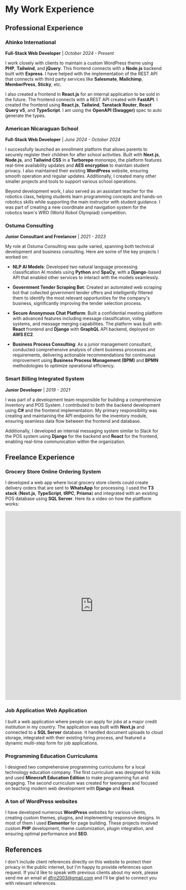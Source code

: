 # My Work Experience

## Professional Experience

### Ahinko International

**Full-Stack Web Developer** | _October 2024 - Present_

I work closely with clients to maintain a custom WordPress theme using **PHP**, **Tailwind**, and **jQuery**. This frontend connects with a **Node.js** backend built with **Express**. I have helped with the implementation of the REST API that connects with third party services like **Salesmate**, **Mailchimp**, **MemberPress**, **Sticky**, etc.

I also created a frontend in **React.js** for an internal application to be sold in the future. The frontend connects with a REST API created with **FastAPI**. I created the frontend using **React.js**, **Tailwind**, **Tanstack Router**, **React Query v5**, and **TypeScript**. I am using the **OpenAPI (Swagger)** spec to auto generate the types.

### American Nicaraguan School

**Full-Stack Web Developer** | _June 2024 - October 2024_

I successfully launched an enrollment platform that allows parents to securely register their children for after school activities. Built with **Next.js**, **Node.js**, and **Tailwind CSS** in a **Turborepo** monorepo, the platform features real-time availability updates and **AES encryption** to maintain student privacy. I also maintained their existing **WordPress** website, ensuring smooth operation and regular updates. Additionally, I created many other smaller projects and tools to support various school operations.

Beyond development work, I also served as an assistant teacher for the robotics class, helping students learn programming concepts and hands-on robotics skills while supporting the main instructor with student guidance. I was part of creating a new coordinate and navigation system for the robotics team's WRO (World Robot Olympiad) competition.

### Ostuma Consulting

**Junior Consultant and Freelancer** | _2021 - 2023_

My role at Ostuma Consulting was quite varied, spanning both technical development and business consulting. Here are some of the key projects I worked on:

- **NLP AI Models**: Developed two natural language processing classification AI models using **Python** and **SpaCy**, with a **Django**-based API that enabled other services to interact with the models seamlessly.

- **Government Tender Scraping Bot**: Created an automated web scraping bot that collected government tender offers and intelligently filtered them to identify the most relevant opportunities for the company's business, significantly improving the tender selection process.

- **Secure Anonymous Chat Platform**: Built a confidential meeting platform with advanced features including message classification, voting systems, and message merging capabilities. The platform was built with **React** frontend and **Django** with **GraphQL** API backend, deployed on **AWS EC2**.

- **Business Process Consulting**: As a junior management consultant, conducted comprehensive analysis of client business processes and requirements, delivering actionable recommendations for continuous improvement using **Business Process Management (BPM)** and **BPMN** methodologies to optimize operational efficiency.

### Smart Billing Integrated System

**Junior Developer** | _2019 - 2021_

I was part of a development team responsible for building a comprehensive Inventory and POS System. I contributed to both the backend development using **C#** and the frontend implementation. My primary responsibility was creating and maintaining the API endpoints for the inventory module, ensuring seamless data flow between the frontend and database.

Additionally, I developed an internal messaging system similar to Slack for the POS system using **Django** for the backend and **React** for the frontend, enabling real-time communication within the organization.

## Freelance Experience

### Grocery Store Online Ordering System

I developed a web app where local grocery store clients could create delivery orders that are sent to **WhatsApp** for processing. I used the **T3 stack** (**Next.js**, **TypeScript**, **tRPC**, **Prisma**) and integrated with an existing POS database using **SQL Server**. Here its a video on how the platfform works:

<div style={{textAlign: "center", margin: "20px 0"}}>
  <iframe 
    width="560" 
    height="600" 
    src="https://www.youtube.com/embed/NCkRjmkXpEE" 
    title="Grocery Store Online Ordering System Demo" 
    frameBorder="0" 
    allow="accelerometer; autoplay; clipboard-write; encrypted-media; gyroscope; picture-in-picture" 
    allowFullScreen
    style={{maxWidth: "100%", height: "350px", borderRadius: "8px", boxShadow: "0 4px 8px rgba(0,0,0,0.1)"}}>
  </iframe>
</div>

### Job Application Web Application

I built a web application where people can apply for jobs at a major credit institution in my country. The application was built with **Next.js** and connected to a **SQL Server** database. It handled document uploads to cloud storage, integrated with their existing hiring process, and featured a dynamic multi-step form for job applications.

### Programming Education Curriculums

I designed two comprehensive programming curriculums for a local technology education company. The first curriculum was designed for kids and used **Minecraft Education Edition** to make programming fun and engaging. The second curriculum was created for teenagers and focused on teaching modern web development with **Django** and **React**.

### A ton of WordPress websites

I have developed numerous **WordPress** websites for various clients, creating custom themes, plugins, and implementing responsive designs. In most of them I used **Elementor** for page building. These projects involved custom **PHP** development, theme customization, plugin integration, and ensuring optimal performance and **SEO**.

## References

I don't include client references directly on this website to protect their privacy in the public internet, but I'm happy to provide references upon request. If you'd like to speak with previous clients about my work, please send me an email at dfrn2003@gmail.com and I'll be glad to connect you with relevant references.
